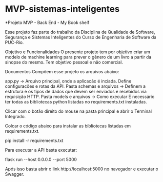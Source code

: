 # MVP-sistemas-inteligentes

*Projeto MVP - Back End - My Book shelf

Esse projeto faz parte do trabalho da Disciplina de Qualidade de Software, Segurança e Sistemas Inteligentes do Curso de Engenharia de Software da PUC-Rio.

Objetivo e Funcionalidades
O presente projeto tem por objetivo criar um modelo de machine learning para prever o gênero de um livro a partir da sinopse do mesmo. Tem objetivo pessoal e não comercial.

Documentos
Compõem esse projeto os arquivos abaixo:

app.py -> Arquivo principal, onde a aplicacão é inciada. Define configuracões e rotas da API.
Pasta schemas e arquivos -> Definem a estrutura e os tipos de dados que devem ser enviados e recebidos via requisição HTTP.
Pasta models e arquivos ->
Como executar
É necessário ter todas as bibliotecas python listadas no requirements.txt instaladas.

Clicar com o botão direito do mouse na pasta principal e abrir o Terminal Integrado.

Colcar o código abaixo para instalar as bibliotecas listadas em requirements.txt.

pip install -r requirements.txt

Para executar a API basta executar:

flask run --host 0.0.0.0 --port 5000

Após isso basta abrir o link http://localhost:5000 no navegador e executar o Swagger.
